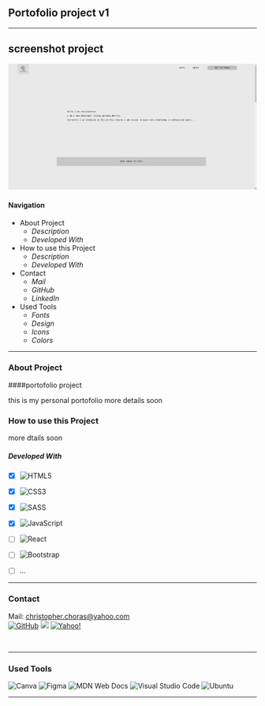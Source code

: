## Portofolio project v1

---

## screenshot  project 
![](src/images/portofoliv1.png)
#### Navigation

- About Project
  - _Description_
  - _Developed With_
- How to use this Project
  - _Description_
  - _Developed With_
- Contact
  - _Mail_ 
  - _GitHub_
  - _LinkedIn_
- Used Tools
  - _Fonts_
  - _Design_
  - _Icons_
  - _Colors_

---

### About Project

####portofolio project 

this is my personal portofolio more details soon 

### How to use this Project

more dtails soon 

##### Developed With

- [x] ![HTML5](https://img.shields.io/badge/html5-%23E34F26.svg?style=for-the-badge&logo=html5&logoColor=white)
- [x] ![CSS3](https://img.shields.io/badge/css3-%231572B6.svg?style=for-the-badge&logo=css3&logoColor=white)
- [x] 	![SASS](https://img.shields.io/badge/SASS-hotpink.svg?style=for-the-badge&logo=SASS&logoColor=white)
- [x] ![JavaScript](https://img.shields.io/badge/javascript-%23323330.svg?style=for-the-badge&logo=javascript&logoColor=%23F7DF1E)
- [ ] ![React](https://img.shields.io/badge/react-%2320232a.svg?style=for-the-badge&logo=react&logoColor=%2361DAFB)
- [ ] ![Bootstrap](https://img.shields.io/badge/bootstrap-%23563D7C.svg?style=for-the-badge&logo=bootstrap&logoColor=white)

- [ ] _..._

---

### Contact

Mail: <christopher.choras@yahoo.com><br>
[![GitHub](https://img.shields.io/badge/github-%23121011.svg?style=for-the-badge&logo=github&logoColor=white)](https://github.com/CristoforosChoras)
[![](https://img.shields.io/badge/linkedin-%230077B5.svg?style=for-the-badge&logo=linkedin&logoColor=white)](https://www.linkedin.com/in/christoforos-choras-213220223/)
[![Yahoo!](https://img.shields.io/badge/Yahoo!-6001D2?style=for-the-badge&logo=Yahoo!&logoColor=white)](<christopher.choras@yahoo.com>)



![]()


---

### Used Tools
![Canva](https://img.shields.io/badge/Canva-%2300C4CC.svg?style=for-the-badge&logo=Canva&logoColor=white)
![Figma](https://img.shields.io/badge/figma-%23F24E1E.svg?style=for-the-badge&logo=figma&logoColor=white)
![MDN Web Docs](https://img.shields.io/badge/MDN_Web_Docs-black?style=for-the-badge&logo=mdnwebdocs&logoColor=white)
![Visual Studio Code](https://img.shields.io/badge/Visual%20Studio%20Code-0078d7.svg?style=for-the-badge&logo=visual-studio-code&logoColor=white)
![Ubuntu](https://img.shields.io/badge/Ubuntu-E95420?style=for-the-badge&logo=ubuntu&logoColor=white)

---
